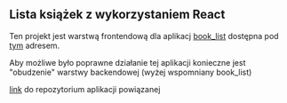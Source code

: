 ## Lista książek z wykorzystaniem React

Ten projekt jest warstwą frontendową dla aplikacj [book_list](https://lista-ksiazek.herokuapp.com/) dostępna pod [tym](https://react-lista-ksiazel.herokuapp.com/) adresem. 

Aby możliwe było poprawne działanie tej aplikacji konieczne jest "obudzenie"  warstwy backendowej (wyżej wspomniany book_list)

[link](https://github.com/gothaur/book_list) do repozytorium aplikacji powiązanej
